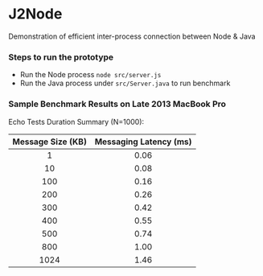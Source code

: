 # J2Node
Demonstration of efficient inter-process connection between Node & Java

### Steps to run the prototype
* Run the Node process `node src/server.js`
* Run the Java process under `src/Server.java` to run benchmark

### Sample Benchmark Results on Late 2013 MacBook Pro
Echo Tests Duration Summary (N=1000):

| **Message Size (KB)** | **Messaging Latency (ms)**|
| :-------------------: | :------------------------:|
| 1                     | 0.06                      |
| 10                    | 0.08                      |
| 100                   | 0.16                      |
| 200                   | 0.26                      |
| 300                   | 0.42                      |
| 400                   | 0.55                      |
| 500                   | 0.74                      |
| 800                   | 1.00                      |
| 1024                  | 1.46                      |